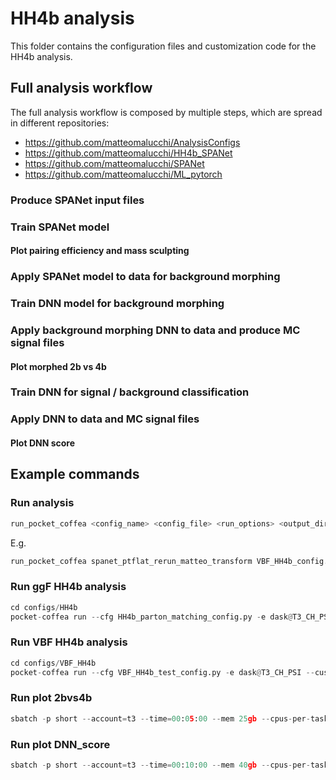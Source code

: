 # HH4b analysis
This folder contains the configuration files and customization code for the HH4b analysis.

## Full analysis workflow
The full analysis workflow is composed by multiple steps, which are spread in different repositories:
- https://github.com/matteomalucchi/AnalysisConfigs
- https://github.com/matteomalucchi/HH4b_SPANet
- https://github.com/matteomalucchi/SPANet
- https://github.com/matteomalucchi/ML_pytorch

### Produce SPANet input files

### Train SPANet model

#### Plot pairing efficiency and mass sculpting

### Apply SPANet model to data for background morphing

### Train DNN model for background morphing

### Apply background morphing DNN to data and produce MC signal files

#### Plot morphed 2b vs 4b

### Train DNN for signal / background classification

### Apply DNN to data and MC signal files

#### Plot DNN score



## Example commands

### Run analysis

```python
run_pocket_coffea <config_name> <config_file> <run_options> <output_dir> <--test>
```
E.g.
```python
run_pocket_coffea spanet_ptflat_rerun_matteo_transform VBF_HH4b_config.py params/t3_run_options_spanet_predict_10Gb.yaml /work/mmalucch/out_hh4b/out_transformed_DNN_score
```

### Run ggF HH4b analysis

```python
cd configs/HH4b
pocket-coffea run --cfg HH4b_parton_matching_config.py -e dask@T3_CH_PSI --custom-run-options params/t3_run_options_spanet_predict.yaml -o /work/mmalucch/out_test --executor-custom-setup onnx_executor.py
```

### Run VBF HH4b analysis

```python
cd configs/VBF_HH4b
pocket-coffea run --cfg VBF_HH4b_test_config.py -e dask@T3_CH_PSI --custom-run-options params/t3_run_options_spanet_predict.yaml -o /work/mmalucch/out_hh4b/out_vbf_jets_candidates/  --executor-custom-setup onnx_executor.py
```

### Run plot 2bvs4b

```python
sbatch -p short --account=t3 --time=00:05:00 --mem 25gb --cpus-per-task=8 --wrap="python plot_2bMorphedvs4b.py -i <input_directory> -o <output_directory>"
```


### Run plot DNN_score

```python
sbatch -p short --account=t3 --time=00:10:00 --mem 40gb --cpus-per-task=1 --wrap="python ~/AnalysisConfigs/scripts/plot_DNN_score.py -id ./  -im output_GluGlutoHHto4B_spanet_kl-1p00_kt-1p00_c2-0p00_2022_postEE.coffea -r2 -om /work/mmalucch/out_ML_pytorch/DNN_DHH_method_class_weights_e5drop75_postEE_allklambda_matteo/state_dict/model_best_epoch_19.onnx"
```